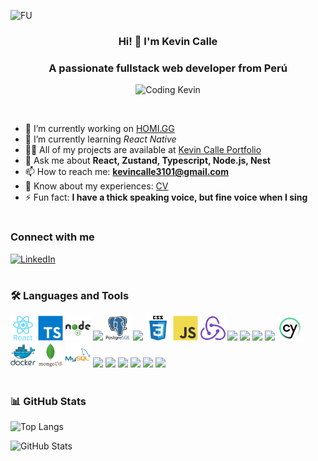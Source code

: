 ![FU](https://github.com/user-attachments/assets/0ce53611-d00c-41f5-af0d-560b2a1816a6)

<h3 align="center">Hi! 👋 I'm Kevin Calle</h3>
<h3 align="center">A passionate fullstack web developer from Perú</h3>

<p align="center">
  <img src="https://res.cloudinary.com/db7abalur/image/upload/v1697049390/Agilix/codingVintage_kbymcx.gif" width="300" alt="Coding Kevin" />
</p>

<p>&nbsp;</p>

- 🔭 I’m currently working on [HOMI.GG](https://github.com/flexworkFullteam/client)  
- 🌱 I’m currently learning *React Native*  
- 👨‍💻 All of my projects are available at [Kevin Calle Portfolio](https://www.kevincalleportfolio.site)  
- 💬 Ask me about **React, Zustand, Typescript, Node.js, Nest**  
- 📫 How to reach me: **kevincalle3101@gmail.com**  
- 📄 Know about my experiences: [CV](https://drive.google.com/file/d/1v7hIwMkQs45hOnkYRHLQj103Vw73TDWY/view?usp=sharing)  
- ⚡ Fun fact: **I have a thick speaking voice, but fine voice when I sing**

<h1></h1>

### Connect with me

<p>
  <a href="https://www.linkedin.com/in/kevin-calle-mendoza-53935b273" target="_blank">
    <img src="https://raw.githubusercontent.com/rahuldkjain/github-profile-readme-generator/master/src/images/icons/Social/linked-in-alt.svg" alt="LinkedIn" width="30" />
  </a>
</p>

<h1></h1>

### 🛠️ Languages and Tools

<p align="left">
  <a href="https://react.dev/" target="_blank"><img src="https://raw.githubusercontent.com/devicons/devicon/master/icons/react/react-original-wordmark.svg" width="40" /></a>
  <a href="https://www.typescriptlang.org/" target="_blank"><img src="https://raw.githubusercontent.com/devicons/devicon/master/icons/typescript/typescript-original.svg" width="40" /></a>
  <a href="https://nodejs.org/" target="_blank"><img src="https://raw.githubusercontent.com/devicons/devicon/master/icons/nodejs/nodejs-original-wordmark.svg" width="40" /></a>
  <a href="https://nextjs.org/" target="_blank"><img src="https://www.vectorlogo.zone/logos/nextjs/nextjs-ar21~bgwhite.svg" width="80" /></a>
  <a href="https://www.postgresql.org/" target="_blank"><img src="https://raw.githubusercontent.com/devicons/devicon/master/icons/postgresql/postgresql-original-wordmark.svg" width="40" /></a>
  <a href="https://tailwindcss.com/" target="_blank"><img src="https://www.vectorlogo.zone/logos/tailwindcss/tailwindcss-icon.svg" width="40" /></a>
  <a href="https://developer.mozilla.org/en-US/docs/Web/CSS" target="_blank"><img src="https://raw.githubusercontent.com/devicons/devicon/master/icons/css3/css3-original-wordmark.svg" width="40" /></a>
  <a href="https://developer.mozilla.org/en-US/docs/Web/JavaScript" target="_blank"><img src="https://raw.githubusercontent.com/devicons/devicon/master/icons/javascript/javascript-original.svg" width="40" /></a>
  <a href="https://redux.js.org/" target="_blank"><img src="https://raw.githubusercontent.com/devicons/devicon/master/icons/redux/redux-original.svg" width="40" /></a>
  <a href="https://www.figma.com/" target="_blank"><img src="https://www.vectorlogo.zone/logos/figma/figma-icon.svg" width="40" /></a>
  <a href="https://expressjs.com/" target="_blank"><img src="https://www.vectorlogo.zone/logos/expressjs/expressjs-ar21~bgwhite.svg" width="80" /></a>
  <a href="https://git-scm.com/" target="_blank"><img src="https://www.vectorlogo.zone/logos/git-scm/git-scm-icon.svg" width="40" /></a>
  <a href="https://www.postman.com/" target="_blank"><img src="https://www.vectorlogo.zone/logos/getpostman/getpostman-icon.svg" width="40" /></a>
  <a href="https://www.cypress.io/" target="_blank"><img src="https://github.com/vscode-icons/vscode-icons/blob/master/icons/file_type_light_cypress.svg" width="40" /></a>
  <a href="https://www.docker.com/" target="_blank"><img src="https://raw.githubusercontent.com/devicons/devicon/master/icons/docker/docker-original-wordmark.svg" width="40" /></a>
  <a href="https://www.mongodb.com/" target="_blank"><img src="https://raw.githubusercontent.com/devicons/devicon/master/icons/mongodb/mongodb-original-wordmark.svg" width="40" /></a>
  <a href="https://www.mysql.com/" target="_blank"><img src="https://raw.githubusercontent.com/devicons/devicon/master/icons/mysql/mysql-original-wordmark.svg" width="40" /></a>
  <a href="https://nestjs.com/" target="_blank"><img src="https://www.vectorlogo.zone/logos/nestjs/nestjs-icon.svg" width="40" /></a>
  <a href="https://reactnative.dev/" target="_blank"><img src="https://github.com/user-attachments/assets/9a19887b-c348-465f-97ec-79892c076f05" width="70" /></a>
  <a href="https://www.notion.so/" target="_blank"><img src="https://github.com/NX211/homer-icons/blob/master/svg/notion.svg" width="40" /></a>
  <a href="https://vercel.com/" target="_blank"><img src="https://www.vectorlogo.zone/logos/vercel/vercel-ar21~bgwhite.svg" width="80" /></a>
  <a href="https://typeorm.io/" target="_blank"><img src="https://github.com/pheralb/svgl/blob/main/static/library/typeorm.svg" width="40" /></a>
  <a href="https://expo.dev/" target="_blank"><img src="https://github.com/detain/svg-logos/blob/master/svg/e/expo-1.svg" width="40" /></a>
</p>

<h1></h1>

### 📊 GitHub Stats

<p align="left">
  <img src="https://github-readme-stats.vercel.app/api/top-langs?username=kevincalle3101&show_icons=true&locale=en&layout=compact&theme=react" alt="Top Langs" />
</p>

<p align="left">
  <img src="https://github-readme-stats.vercel.app/api?username=kevincalle3101&show_icons=true&locale=en&theme=react" alt="GitHub Stats" />
</p>
